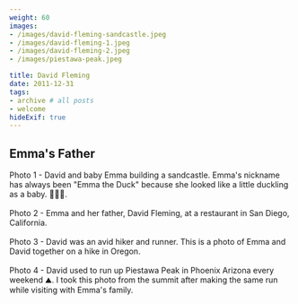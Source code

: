 ```yaml
---
weight: 60
images:
- /images/david-fleming-sandcastle.jpeg
- /images/david-fleming-1.jpeg
- /images/david-fleming-2.jpeg
- /images/piestawa-peak.jpeg

title: David Fleming
date: 2011-12-31
tags:
- archive # all posts
- welcome
hideExif: true
---
```


## Emma's Father

Photo 1 - David and baby Emma building a sandcastle. Emma's nickname has always been "Emma the Duck" because she looked like a little duckling as a baby. :duck::duck::duck:. 
<br><br>
Photo 2 - Emma and her father, David Fleming, at a restaurant in San Diego, California.
<br><br> 
Photo 3 - David was an avid hiker and runner. This is a photo of Emma and David together on a hike in Oregon.
<br><br>
Photo 4 - David used to run up Piestawa Peak in Phoenix Arizona every weekend :mountain:. I took this photo from the summit after making the same run while visiting with Emma's family. 

